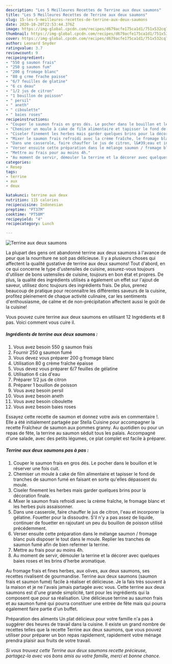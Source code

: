 ```yaml
---
description: "Les 5 Meilleures Recettes de Terrine aux deux saumons"
title: "Les 5 Meilleures Recettes de Terrine aux deux saumons"
slug: 15-les-5-meilleures-recettes-de-terrine-aux-deux-saumons
date: 2020-10-20T22:53:44.376Z
image: https://img-global.cpcdn.com/recipes/d679acfe175ca1d1/751x532cq70/terrine-aux-deux-saumons-photo-principale-de-la-recette.jpg
thumbnail: https://img-global.cpcdn.com/recipes/d679acfe175ca1d1/751x532cq70/terrine-aux-deux-saumons-photo-principale-de-la-recette.jpg
cover: https://img-global.cpcdn.com/recipes/d679acfe175ca1d1/751x532cq70/terrine-aux-deux-saumons-photo-principale-de-la-recette.jpg
author: Leonard Snyder
ratingvalue: 3.7
reviewcount: 9
recipeingredient:
- "550 g saumon frais"
- "250 g saumon fum"
- "200 g fromage blanc"
- "80 g crme frache paisse"
- "6/7 feuilles de glatine"
- "6 cs deau"
- "1/2 jus de citron"
- "1 bouillon de poisson"
- " persil"
- " aneth"
- " ciboulette"
- " baies roses"
recipeinstructions:
- "Couper le saumon frais en gros dés. Le pocher dans le bouillon et le réserver une fois cuit."
- "Chemiser un moule à cake de film alimentaire et tapisser le fond de tranches de saumon fumé en faisant en sorte qu&#39;elles dépassent du moule."
- "Ciseler finement les herbes mais garder quelques brins pour la décoration finale."
- "Mixer le saumon frais refroidi avec la crème fraîche, le fromage blanc et les herbes puis assaisonner."
- "Dans une casserole, faire chauffer le jus de citron, l&#39;eau et incorporer la gélatine. Fouetter pour la dissoudre. S&#39;il n&#39;y a pas assez de liquide, continuer de fouetter en rajoutant un peu du bouillon de poisson utilisé précédemment."
- "Verser ensuite cette préparation dans le mélange saumon / fromage blanc puis disposer le tout dans le moule. Replier les tranches de saumon fumé afin de bien refermer la terrine."
- "Mettre au frais pour au moins 4h."
- "Au moment de servir, démouler la terrine et la décorer avec quelques baies roses et les brins d&#39;herbe aromatique."
categories:
- Resep
tags:
- terrine
- aux
- deux

katakunci: terrine aux deux 
nutrition: 115 calories
recipecuisine: Indonesian
preptime: "PT37M"
cooktime: "PT58M"
recipeyield: "4"
recipecategory: Lunch

---
```



![Terrine aux deux saumons](https://img-global.cpcdn.com/recipes/d679acfe175ca1d1/751x532cq70/terrine-aux-deux-saumons-photo-principale-de-la-recette.jpg)

La plupart des gens ont abandonné terrine aux deux saumons à l'avance de peur que la nourriture ne soit pas délicieuse. Il y a plusieurs choses qui affectent la qualité gustative de terrine aux deux saumons! Tout d'abord, en ce qui concerne le type d'ustensiles de cuisine, assurez-vous toujours d'utiliser de bons ustensiles de cuisine, toujours en bon état et propres. De plus, la qualité des ingrédients utilisés a également un effet sur l'ajout de saveur, utilisez donc toujours des ingrédients frais. De plus, prenez beaucoup de pratique pour reconnaître les différentes saveurs de la cuisine, profitez pleinement de chaque activité culinaire, car les sentiments d'enthousiasme, de calme et de non-précipitation affectent aussi le goût de la cuisine!

<!--inarticleads1-->

Vous pouvez cuire terrine aux deux saumons en utilisant 12 Ingrédients et 8 pas. Voici comment vous cuire il.

##### Ingrédients de terrine aux deux saumons :

1. Vous avez besoin 550 g saumon frais
1. Fournir 250 g saumon fumé
1. Vous devez vous préparer 200 g fromage blanc
1. Utilisation 80 g crème fraîche épaisse
1. Vous devez vous préparer 6/7 feuilles de gélatine
1. Utilisation 6 càs d&#39;eau
1. Préparer 1/2 jus de citron
1. Préparer 1 bouillon de poisson
1. Vous avez besoin  persil
1. Vous avez besoin  aneth
1. Vous avez besoin  ciboulette
1. Vous avez besoin  baies roses


Essayez cette recette de saumon et donnez votre avis en commentaire !. Elle a été initialement partagée par Stella Cuisine pour accompagner la recette Fraîcheur de saumon aux pommes granny. Au quotidien ou pour un repas de fête, la terrine au saumon séduit tous les palais. Accompagné d&#39;une salade, avec des petits légumes, ce plat complet est facile à préparer. 

<!--inarticleads2-->

##### Terrine aux deux saumons pas à pas :

1. Couper le saumon frais en gros dés. Le pocher dans le bouillon et le réserver une fois cuit.
1. Chemiser un moule à cake de film alimentaire et tapisser le fond de tranches de saumon fumé en faisant en sorte qu&#39;elles dépassent du moule.
1. Ciseler finement les herbes mais garder quelques brins pour la décoration finale.
1. Mixer le saumon frais refroidi avec la crème fraîche, le fromage blanc et les herbes puis assaisonner.
1. Dans une casserole, faire chauffer le jus de citron, l&#39;eau et incorporer la gélatine. Fouetter pour la dissoudre. S&#39;il n&#39;y a pas assez de liquide, continuer de fouetter en rajoutant un peu du bouillon de poisson utilisé précédemment.
1. Verser ensuite cette préparation dans le mélange saumon / fromage blanc puis disposer le tout dans le moule. Replier les tranches de saumon fumé afin de bien refermer la terrine.
1. Mettre au frais pour au moins 4h.
1. Au moment de servir, démouler la terrine et la décorer avec quelques baies roses et les brins d&#39;herbe aromatique.


Au fromage frais et fines herbes, aux olives, aux deux saumons, ses recettes rivalisent de gourmandise. Terrine aux deux saumons (saumon frais et saumon fumé) facile à réaliser et délicieuse. Je la fais très souvent à la maison et je ne l&#39;avais jamais partagée avec vous. Cette terrine aux deux saumons est d&#39;une grande simplicité, tant pour les ingrédients qui la composent que pour sa réalisation. Une délicieuse terrine au saumon frais et au saumon fumé qui pourra constituer une entrée de fête mais qui pourra également faire partie d&#39;un buffet. 

<!--inarticleads1-->

<p>
Préparation des aliments Un plat délicieux pour votre famille n'a pas à suggérer des heures de travail dans la cuisine. Il existe un grand nombre de recettes telles que la recette Terrine aux deux saumons, que vous pouvez utiliser pour préparer un bon repas rapidement, rapidement votre ménage prendra plaisir aux fruits de votre travail.
</p>

<p>
<i>Si vous trouvez cette Terrine aux deux saumons recette précieuse, partagez-la avec vos bons amis ou votre famille, merci et bonne chance.</i>
</p>
